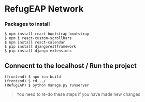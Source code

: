 # RefugEAP Network

### Packages to install
```
$ npm install react-bootstrap bootstrap 
$ npm i react-custom-scrollbars
$ npm install react-calendar
$ pip install djangorestframework
$ pip install django-extensions
```

## Connecnt to the localhost / Run the project

```
(frontend) $ npm run build 
(frontend) $ cd ../
(RefugEAP) $ python manage.py runserver
```
> You need to re-do these steps if you have made new changes

